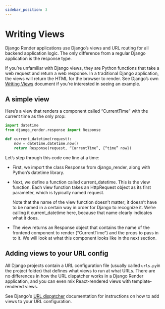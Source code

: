 ```yaml
---
sidebar_position: 3
---
```


# Writing Views

Django Render applications use Django’s views and URL routing for all backend application logic.
The only difference from a regular Django application is the response type.

If you’re unfamiliar with Django views, they are Python functions that take a web request and return a web response.
In a traditional Django application, the views will return the HTML for the browser to render. See Django’s own [Writing Views](https://docs.djangoproject.com/en/5.0/topics/http/views/) document if you’re interested in seeing an example.

## A simple view

Here’s a view that renders a component called “CurrentTime” with the current time as the only prop:

```python
import datetime
from django_render.response import Response

def current_datetime(request):
    now = datetime.datetime.now()
    return Response(request, “CurrentTime”, {“time” now})
```

Let’s step through this code one line at a time:

- First, we import the class Response from django_render, along with Python’s datetime library.

- Next, we define a function called current_datetime. This is the view function. Each view function takes an HttpRequest object as its first parameter, which is typically named request.

  Note that the name of the view function doesn’t matter; it doesn’t have to be named in a certain way in order for Django to recognize it. We’re calling it current_datetime here, because that name clearly indicates what it does.

- The view returns an Response object that contains the name of the frontend component to render (“CurrentTime”) and the props to pass in to it. We will look at what this component looks like in the next section.

## Adding views to your URL config

All Django projects contain a URL configuration file (usually called ``urls.py``in the project folder) that defines what views to run at what URLs. There are no differences in how the URL dispatcher works in a Django Render application, and you can even mix React-rendered views with template-rendered views.

See Django's [URL dispatcher](https://docs.djangoproject.com/en/5.0/topics/http/urls/) documentation for instructions on how to add views to your URL configuration.
